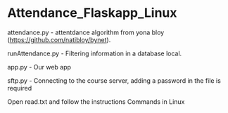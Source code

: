 # Attendance_Flaskapp_Linux

attendance.py - attentdance algorithm from yona bloy (https://github.com/natibloy/bynet).

runAttendance.py - Filtering information in a database local.

app.py - Our web app

sftp.py - Connecting to the course server, adding a password in the file is required

Open read.txt and follow the instructions Commands in Linux
